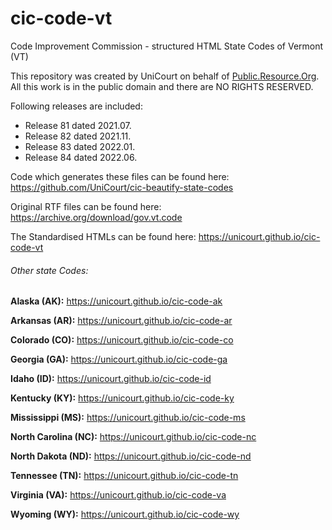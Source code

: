 # cic-code-vt

Code Improvement Commission - structured HTML State Codes of Vermont (VT)

This repository was created by UniCourt on behalf of [Public.Resource.Org](https://public.resource.org/). All this work is in the public domain and there are NO RIGHTS RESERVED.

Following releases are included:

* Release 81 dated 2021.07.
* Release 82 dated 2021.11.
* Release 83 dated 2022.01.
* Release 84 dated 2022.06.


Code which generates these files can be found here: https://github.com/UniCourt/cic-beautify-state-codes

Original RTF files can be found here: https://archive.org/download/gov.vt.code

The Standardised HTMLs can be found here: https://unicourt.github.io/cic-code-vt 

###### Other state Codes:

  **Alaska (AK):** https://unicourt.github.io/cic-code-ak

 **Arkansas (AR):** https://unicourt.github.io/cic-code-ar

 **Colorado (CO):** https://unicourt.github.io/cic-code-co

 **Georgia (GA):** https://unicourt.github.io/cic-code-ga
 
 **Idaho (ID):** https://unicourt.github.io/cic-code-id
 
 **Kentucky (KY):** https://unicourt.github.io/cic-code-ky
 
 **Mississippi (MS):** https://unicourt.github.io/cic-code-ms
 
 **North Carolina (NC):** https://unicourt.github.io/cic-code-nc

 **North Dakota (ND):** https://unicourt.github.io/cic-code-nd
 
 **Tennessee (TN):** https://unicourt.github.io/cic-code-tn
 


 **Virginia (VA):** https://unicourt.github.io/cic-code-va

 **Wyoming (WY):** https://unicourt.github.io/cic-code-wy
